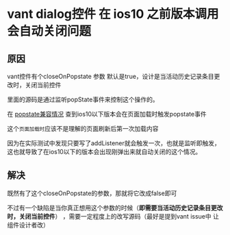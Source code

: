# vant dialog控件 在 ios10 之前版本调用会自动关闭问题

## 原因

vant控件有个closeOnPopstate 参数 默认是true，设计是当活动历史记录条目更改时，关闭当前控件

里面的源码是通过监听popState事件来控制这个操作的。

在 [popstate兼容情况](https://www.caniuse.com/?search=popstate) 查到ios10以下版本会在页面加载时触发popstate事件

这个`页面加载时`应该不是理解的页面刷新后第一次加载内容

因为在实际测试中发现只要写了addListener就会触发一次，也就是监听即触发，这也就导致了在ios10以下的版本会出现刚弹出来就自动关闭的这个情况。

## 解决

 既然有了这个closeOnPopstate的参数，那就将它改成false即可

 不过有一个缺陷是当你真正想用这个参数的时候（**即需要当活动历史记录条目更改时，关闭当前控件**） ，需要一定程度上的改写源码（最好是提到vant issue中 让组件设计者改）
